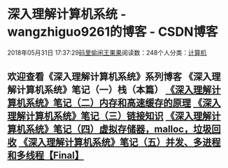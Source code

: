
# 深入理解计算机系统 - wangzhiguo9261的博客 - CSDN博客


2018年05月31日 17:37:29[码里偷闲王果果](https://me.csdn.net/wangzhiguo9261)阅读数：248个人分类：[计算机](https://blog.csdn.net/wangzhiguo9261/article/category/7704383)


欢迎查看《深入理解计算机系统》系列博客
《深入理解计算机系统》笔记（一）栈（本篇）
[《深入理解计算机系统》笔记（二）内存和高速缓存的原理](http://blog.csdn.net/hherima/article/details/8934286)
[《深入理解计算机系统》笔记（三）链接知识](http://blog.csdn.net/hherima/article/details/8953787)
[《深入理解计算机系统》笔记（四）虚拟存储器，malloc，垃圾回收](http://blog.csdn.net/hherima/article/details/8965892)
[《深入理解计算机系统》笔记（五）并发、多进程和多线程【Final】](http://blog.csdn.net/hherima/article/details/8987813)
--------------------------------------------------------------------------------------------------------------------

